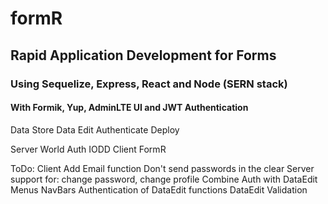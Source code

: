 # formR
## Rapid Application Development for Forms
### Using Sequelize, Express, React and Node (SERN stack)
#### With Formik, Yup, AdminLTE UI and JWT Authentication

Data Store
Data Edit
Authenticate
Deploy

Server
    World
    Auth
    IODD
Client
    FormR

ToDo:
    Client
        Add Email function
        Don't send passwords in  the clear
    Server support for: change password, change profile
    Combine Auth with DataEdit
        Menus NavBars
        Authentication of DataEdit functions
    DataEdit
        Validation


